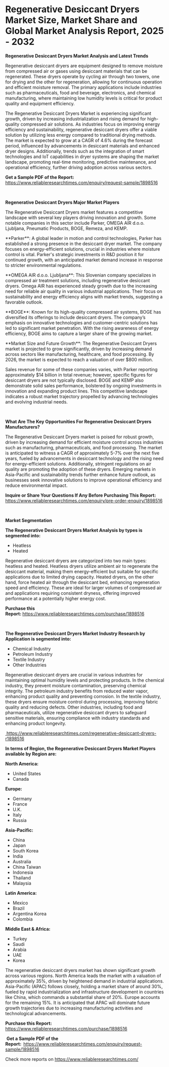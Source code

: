 <p><h1>Regenerative Desiccant Dryers Market Size, Market Share and Global Market Analysis Report, 2025 - 2032</h1></p><p><strong>Regenerative Desiccant Dryers Market Analysis and Latest Trends</strong></p>
<p><p>Regenerative desiccant dryers are equipment designed to remove moisture from compressed air or gases using desiccant materials that can be regenerated. These dryers operate by cycling air through two towers, one for drying and the other for regeneration, allowing for continuous operation and efficient moisture removal. The primary applications include industries such as pharmaceuticals, food and beverage, electronics, and chemical manufacturing, where maintaining low humidity levels is critical for product quality and equipment efficiency.</p><p>The Regenerative Desiccant Dryers Market is experiencing significant growth, driven by increasing industrialization and rising demand for high-quality compressed air solutions. As industries focus on improving energy efficiency and sustainability, regenerative desiccant dryers offer a viable solution by utilizing less energy compared to traditional drying methods. The market is expected to grow at a CAGR of 4.6% during the forecast period, influenced by advancements in desiccant materials and enhanced dryer designs. Additionally, trends such as the integration of smart technologies and IoT capabilities in dryer systems are shaping the market landscape, promoting real-time monitoring, predictive maintenance, and operational efficiency, further driving adoption across various sectors.</p></p>
<p><strong>Get a Sample PDF of the Report:&nbsp;</strong> <a href="https://www.reliableresearchtimes.com/enquiry/request-sample/1898516?utm_campaign=2006&utm_medium=2&utm_source=Github&utm_content=ia&utm_term=16022025&utm_id=regenerative-desiccant-dryers">https://www.reliableresearchtimes.com/enquiry/request-sample/1898516</a></p>
<p>&nbsp;</p>
<p><strong>Regenerative Desiccant Dryers Major Market Players</strong></p>
<p><p>The Regenerative Desiccant Dryers market features a competitive landscape with several key players driving innovation and growth. Some notable companies in this sector include Parker, OMEGA AIR d.o.o. Ljubljana, Pneumatic Products, BOGE, Remeza, and KEMP.</p><p>**Parker**: A global leader in motion and control technologies, Parker has established a strong presence in the desiccant dryer market. The company focuses on energy-efficient solutions, crucial in industries where moisture control is vital. Parker's strategic investments in R&D position it for continued growth, with an anticipated market demand increase in response to stricter environmental regulations.</p><p>**OMEGA AIR d.o.o. Ljubljana**: This Slovenian company specializes in compressed air treatment solutions, including regenerative desiccant dryers. Omega AIR has experienced steady growth due to the increasing need for reliable air quality in various industrial applications. Their focus on sustainability and energy efficiency aligns with market trends, suggesting a favorable outlook.</p><p>**BOGE**: Known for its high-quality compressed air systems, BOGE has diversified its offerings to include desiccant dryers. The company’s emphasis on innovative technologies and customer-centric solutions has led to significant market penetration. With the rising awareness of energy efficiency, BOGE aims to capture a larger share of the growing market.</p><p>**Market Size and Future Growth**: The Regenerative Desiccant Dryers market is projected to grow significantly, driven by increasing demand across sectors like manufacturing, healthcare, and food processing. By 2026, the market is expected to reach a valuation of over $800 million. </p><p>Sales revenue for some of these companies varies, with Parker reporting approximately $14 billion in total revenue; however, specific figures for desiccant dryers are not typically disclosed. BOGE and KEMP also demonstrate solid sales performance, bolstered by ongoing investments in innovation and expanding product lines. This competitive landscape indicates a robust market trajectory propelled by advancing technologies and evolving industrial needs.</p></p>
<p>&nbsp;</p>
<p><strong>What Are The Key Opportunities For Regenerative Desiccant Dryers Manufacturers?</strong></p>
<p><p>The Regenerative Desiccant Dryers market is poised for robust growth, driven by increasing demand for efficient moisture control across industries such as manufacturing, pharmaceuticals, and food processing. The market is anticipated to witness a CAGR of approximately 5-7% over the next five years, fueled by advancements in desiccant technology and the rising need for energy-efficient solutions. Additionally, stringent regulations on air quality are promoting the adoption of these dryers. Emerging markets in Asia-Pacific and sustainability trends further enhance future outlook, as businesses seek innovative solutions to improve operational efficiency and reduce environmental impact.</p></p>
<p><strong>Inquire or Share Your Questions If Any Before Purchasing This Report:</strong> <a href="https://www.reliableresearchtimes.com/enquiry/pre-order-enquiry/1898516?utm_campaign=2006&utm_medium=2&utm_source=Github&utm_content=ia&utm_term=16022025&utm_id=regenerative-desiccant-dryers">https://www.reliableresearchtimes.com/enquiry/pre-order-enquiry/1898516</a></p>
<p>&nbsp;</p>
<p><strong>Market Segmentation</strong></p>
<p><strong>The Regenerative Desiccant Dryers Market Analysis by types is segmented into:</strong></p>
<p><ul><li>Heatless</li><li>Heated</li></ul></p>
<p><p>Regenerative desiccant dryers are categorized into two main types: heatless and heated. Heatless dryers utilize ambient air to regenerate the desiccant material, making them energy-efficient but suitable for specific applications due to limited drying capacity. Heated dryers, on the other hand, force heated air through the desiccant bed, enhancing regeneration speed and efficiency. These are ideal for larger volumes of compressed air and applications requiring consistent dryness, offering improved performance at a potentially higher energy cost.</p></p>
<p><strong>Purchase this Report:&nbsp;</strong><a href="https://www.reliableresearchtimes.com/purchase/1898516?utm_campaign=2006&utm_medium=2&utm_source=Github&utm_content=ia&utm_term=16022025&utm_id=regenerative-desiccant-dryers">https://www.reliableresearchtimes.com/purchase/1898516</a></p>
<p>&nbsp;</p>
<p><strong>The Regenerative Desiccant Dryers Market Industry Research by Application is segmented into:</strong></p>
<p><ul><li>Chemical Industry</li><li>Petroleum Industry</li><li>Textile Industry</li><li>Other Industries</li></ul></p>
<p><p>Regenerative desiccant dryers are crucial in various industries for maintaining optimal humidity levels and protecting products. In the chemical industry, they prevent moisture contamination, preserving chemical integrity. The petroleum industry benefits from reduced water vapor, enhancing product quality and preventing corrosion. In the textile industry, these dryers ensure moisture control during processing, improving fabric quality and reducing defects. Other industries, including food and pharmaceuticals, utilize regenerative desiccant dryers to safeguard sensitive materials, ensuring compliance with industry standards and enhancing product longevity.</p></p>
<p><a href="https://www.reliableresearchtimes.com/regenerative-desiccant-dryers-r1898516?utm_campaign=2006&utm_medium=2&utm_source=Github&utm_content=ia&utm_term=16022025&utm_id=regenerative-desiccant-dryers">&nbsp;https://www.reliableresearchtimes.com/regenerative-desiccant-dryers-r1898516</a></p>
<p><strong>In terms of Region, the Regenerative Desiccant Dryers Market Players available by Region are:</strong></p>
<p>
    <p> <strong> North America: </strong>
        <ul>
            <li>United States</li>
            <li>Canada</li>
        </ul>
        </p> 
    <p> <strong> Europe: </strong>
        <ul>
            <li>Germany</li>
            <li>France</li>
            <li>U.K.</li>
            <li>Italy</li>
            <li>Russia</li>
        </ul>
        </p> 
    <p> <strong> Asia-Pacific: </strong>
        <ul>
            <li>China</li>
            <li>Japan</li>
            <li>South Korea</li>
            <li>India</li>
            <li>Australia</li>
            <li>China Taiwan</li>
            <li>Indonesia</li>
            <li>Thailand</li>
            <li>Malaysia</li>
        </ul>
        </p> 
    <p> <strong> Latin America: </strong>
        <ul>
            <li>Mexico</li>
            <li>Brazil</li>
            <li>Argentina Korea</li>
            <li>Colombia</li>
        </ul>
        </p> 
    <p> <strong> Middle East & Africa: </strong>
        <ul>
            <li>Turkey</li>
            <li>Saudi</li>
            <li>Arabia</li>
            <li>UAE</li>
            <li>Korea</li>
        </ul>
    </p>
    </p>
<p><p>The regenerative desiccant dryers market has shown significant growth across various regions. North America leads the market with a valuation of approximately 35%, driven by heightened demand in industrial applications. Asia-Pacific (APAC) follows closely, holding a market share of around 30%, fueled by rapid industrialization and infrastructure development in countries like China, which commands a substantial share of 20%. Europe accounts for the remaining 15%. It is anticipated that APAC will dominate future growth trajectories due to increasing manufacturing activities and technological advancements.</p></p>
<p><strong>Purchase this Report: </strong><a href="https://www.reliableresearchtimes.com/purchase/1898516?utm_campaign=2006&utm_medium=2&utm_source=Github&utm_content=ia&utm_term=16022025&utm_id=regenerative-desiccant-dryers">https://www.reliableresearchtimes.com/purchase/1898516</a></p>
<p>&nbsp;<strong>Get a Sample PDF of the Report:&nbsp;&nbsp;</strong><a href="https://www.reliableresearchtimes.com/enquiry/request-sample/1898516?utm_campaign=2006&utm_medium=2&utm_source=Github&utm_content=ia&utm_term=16022025&utm_id=regenerative-desiccant-dryers">https://www.reliableresearchtimes.com/enquiry/request-sample/1898516</a></p>
<p><strong></strong></p>
<p>Check more reports on <a href="https://www.reliableresearchtimes.com/?utm_campaign=2006&utm_medium=2&utm_source=Github&utm_content=ia&utm_term=16022025&utm_id=regenerative-desiccant-dryers">https://www.reliableresearchtimes.com/</a></p>